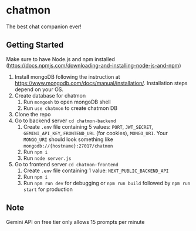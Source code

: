 # chatmon
 The best chat companion ever!

## Getting Started

Make sure to have Node.js and npm installed (https://docs.npmjs.com/downloading-and-installing-node-js-and-npm)

1. Install mongoDB following the instruction at https://www.mongodb.com/docs/manual/installation/. Installation steps depend on your OS.
2. Create database for chatmon  
   1. Run `mongosh` to open mongoDB shell
   2. Run `use chatmon` to create chatmon DB
3. Clone the repo
4. Go to backend server `cd chatmon-backend`
   1. Create `.env` file containing 5 values: `PORT`, `JWT_SECRET`, `GEMINI_API_KEY`, `FRONTEND_URL` (for cookies), `MONGO_URI`. Your `MONGO_URI` should look something like  `mongodb://{hostname}:27017/chatmon`
   2. Run `npm i`
   3. Run `node server.js`
5. Go to frontend server `cd chatmon-frontend`
   1. Create `.env` file containing 1 value: `NEXT_PUBLIC_BACKEND_API`
   2. Run `npm i`
   3. Run `npm run dev` for debugging or `npm run build` followed by `npm run start` for production

## Note
Gemini API on free tier only allows 15 prompts per minute
